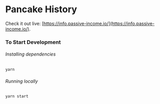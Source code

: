 # Pancake History

Check it out live: [https://info.passive-income.io/](https://info.passive-income.io/).

### To Start Development

###### Installing dependencies
```bash
yarn
```

###### Running locally
```bash
yarn start
```
